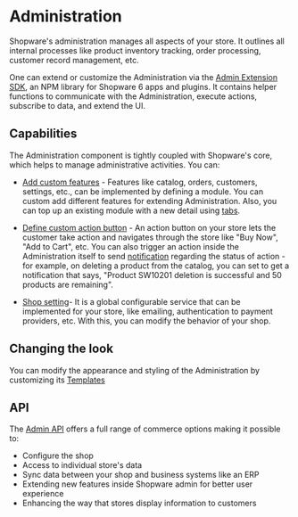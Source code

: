 # Administration

Shopware's administration manages all aspects of your store. It outlines all internal processes like product inventory tracking, order processing, customer record management, etc.

One can extend or customize the Administration via the [Admin Extension SDK](https://shopware.github.io/admin-extension-sdk/docs/guide/), an NPM library for Shopware 6 apps and plugins. It contains helper functions to communicate with the Administration, execute actions, subscribe to data, and extend the UI.

## Capabilities

The Administration component is tightly coupled with Shopware's core, which helps to manage administrative activities. You can:

* [Add custom features](https://shopware.github.io/admin-extension-sdk/docs/guide/api-reference/ui/mainModule) - Features like catalog, orders, customers, settings, etc., can be implemented by defining a module. You can custom add different features for extending Administration. Also, you can top up an existing module with a new detail using [tabs](https://shopware.github.io/admin-extension-sdk/docs/guide/api-reference/ui/tabs).

* [Define custom action button](https://shopware.github.io/admin-extension-sdk/docs/guide/api-reference/ui/actionButton) - An action button on your store lets the customer take action and navigates through the store like "Buy Now", "Add to Cart", etc. You can also trigger an action inside the Administration itself to send [notification](https://shopware.github.io/admin-extension-sdk/docs/guide/api-reference/notification) regarding the status of action - for example, on deleting a product from the catalog, you can set to get a notification that says, "Product SW10201 deletion is successful and 50 products are remaining".

* [Shop setting](https://shopware.github.io/admin-extension-sdk/docs/guide/api-reference/ui/settingsItem)- It is a global configurable service that can be implemented for your store, like emailing, authentication to payment providers, etc. With this, you can modify the behavior of your shop.

## Changing the look

You can modify the appearance and styling of the Administration by customizing its [Templates](/docs/guides/plugins/plugins/administration/writing-templates)

## API

The [Admin API](/docs/concepts/api/admin-api) offers a full range of commerce options making it possible to:

* Configure the shop
* Access to individual store's data
* Sync data between your shop and business systems like an ERP
* Extending new features inside Shopware admin for better user experience
* Enhancing the way that stores display information to customers
